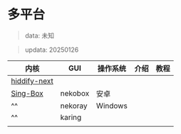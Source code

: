 # 多平台
> data: 未知

> updata: 20250126

| 内核                                                      | GUI     | 操作系统    | 介绍  | 教程  |
| ------------------------------------------------------- | ------- | ------- | --- | --- |
| [hiddify-next](https://github.com/hiddify/hiddify-next) |         |         |     |     |
| [Sing-Box](https://github.com/SagerNet/sing-box)        | nekobox | 安卓      |     |     |
| ^^                                                      | nekoray | Windows |     |     |
| ^^                                                      | karing  |         |     |     |
|                                                         |         |         |     |     |

